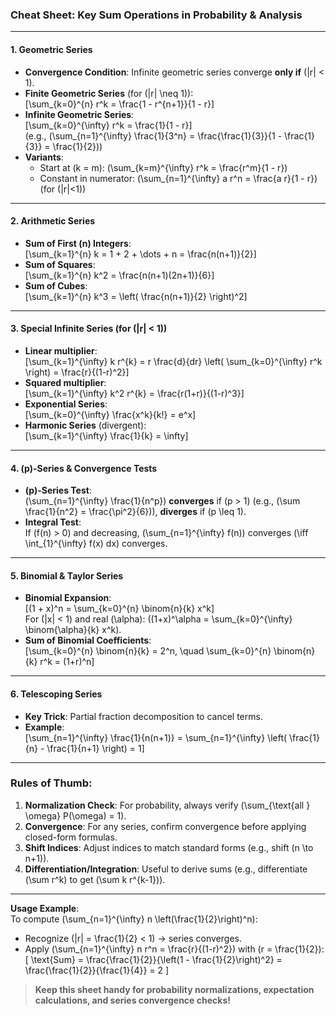 <!DOCTYPE html>
<html>
<head>
    <script src='https://cdn.jsdelivr.net/npm/mathjax@3/es5/tex-mml-chtml.js'></script>
</head>
<body>
    
### Cheat Sheet: Key Sum Operations in Probability & Analysis

---

#### **1. Geometric Series**
- **Convergence Condition**: Infinite geometric series converge **only if** \(|r| < 1\).
- **Finite Geometric Series** (for \(|r| \neq 1\)):  
  \[\sum_{k=0}^{n} r^k = \frac{1 - r^{n+1}}{1 - r}\]
- **Infinite Geometric Series**:  
  \[\sum_{k=0}^{\infty} r^k = \frac{1}{1 - r}\]  
  (e.g., \(\sum_{n=1}^{\infty} \frac{1}{3^n} = \frac{\frac{1}{3}}{1 - \frac{1}{3}} = \frac{1}{2}\))
- **Variants**:
  - Start at \(k = m\): \(\sum_{k=m}^{\infty} r^k = \frac{r^m}{1 - r}\)
  - Constant in numerator: \(\sum_{n=1}^{\infty} a r^n = \frac{a r}{1 - r}\) (for \(|r|<1\))

---

#### **2. Arithmetic Series**
- **Sum of First \(n\) Integers**:  
  \[\sum_{k=1}^{n} k = 1 + 2 + \dots + n = \frac{n(n+1)}{2}\]
- **Sum of Squares**:  
  \[\sum_{k=1}^{n} k^2 = \frac{n(n+1)(2n+1)}{6}\]
- **Sum of Cubes**:  
  \[\sum_{k=1}^{n} k^3 = \left( \frac{n(n+1)}{2} \right)^2\]

---

#### **3. Special Infinite Series** (for \(|r| < 1\))
- **Linear multiplier**:  
  \[\sum_{k=1}^{\infty} k r^{k} = r \frac{d}{dr} \left( \sum_{k=0}^{\infty} r^k \right) = \frac{r}{(1-r)^2}\]
- **Squared multiplier**:  
  \[\sum_{k=1}^{\infty} k^2 r^{k} = \frac{r(1+r)}{(1-r)^3}\]
- **Exponential Series**:  
  \[\sum_{k=0}^{\infty} \frac{x^k}{k!} = e^x\]
- **Harmonic Series** (divergent):  
  \[\sum_{k=1}^{\infty} \frac{1}{k} = \infty\]

---

#### **4. \(p\)-Series & Convergence Tests**
- **\(p\)-Series Test**:  
  \(\sum_{n=1}^{\infty} \frac{1}{n^p}\) **converges** if \(p > 1\) (e.g., \(\sum \frac{1}{n^2} = \frac{\pi^2}{6}\)), **diverges** if \(p \leq 1\).  
- **Integral Test**:  
  If \(f(n) > 0\) and decreasing, \(\sum_{n=1}^{\infty} f(n)\) converges \(\iff \int_{1}^{\infty} f(x)  dx\) converges.

---

#### **5. Binomial & Taylor Series**
- **Binomial Expansion**:  
  \[(1 + x)^n = \sum_{k=0}^{n} \binom{n}{k} x^k\]  
  For \(|x| < 1\) and real \(\alpha\): \((1+x)^\alpha = \sum_{k=0}^{\infty} \binom{\alpha}{k} x^k\).  
- **Sum of Binomial Coefficients**:  
  \[\sum_{k=0}^{n} \binom{n}{k} = 2^n, \quad \sum_{k=0}^{n} \binom{n}{k} r^k = (1+r)^n\]

---

#### **6. Telescoping Series**
- **Key Trick**: Partial fraction decomposition to cancel terms.  
- **Example**:  
  \[\sum_{n=1}^{\infty} \frac{1}{n(n+1)} = \sum_{n=1}^{\infty} \left( \frac{1}{n} - \frac{1}{n+1} \right) = 1\]

---

### **Rules of Thumb**:
1. **Normalization Check**: For probability, always verify \(\sum_{\text{all } \omega} P(\omega) = 1\).
2. **Convergence**: For any series, confirm convergence before applying closed-form formulas.
3. **Shift Indices**: Adjust indices to match standard forms (e.g., shift \(n \to n+1\)).
4. **Differentiation/Integration**: Useful to derive sums (e.g., differentiate \(\sum r^k\) to get \(\sum k r^{k-1}\)).

---

**Usage Example**:  
To compute \(\sum_{n=1}^{\infty} n \left(\frac{1}{2}\right)^n\):  
- Recognize \(|r| = \frac{1}{2} < 1\) → series converges.  
- Apply \(\sum_{n=1}^{\infty} n r^n = \frac{r}{(1-r)^2}\) with \(r = \frac{1}{2}\):  
  \[
  \text{Sum} = \frac{\frac{1}{2}}{\left(1 - \frac{1}{2}\right)^2} = \frac{\frac{1}{2}}{\frac{1}{4}} = 2
  \]  

> **Keep this sheet handy for probability normalizations, expectation calculations, and series convergence checks!** 
</body>
</html>

